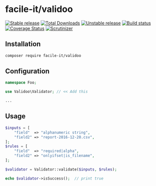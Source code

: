 # facile-it/validoo

[![Stable release][Last stable image]][Packagist link] [![Total Downloads][Total Download Packagist]][Packagist link] [![Unstable release][Last unstable image]][Packagist link] [![Build status][Master build image]][Master build link] [![Coverage Status][Master coverage image]][Master coverage link] [![Scrutinizer][Master scrutinizer image]][Master scrutinizer link]

## Installation

```sh
composer require facile-it/validoo
```

## Configuration

```php
namespace Foo;

use Validoo\Validator; // << Add this

...
```

## Usage

```php
$inputs = [
    "field"  => "alphanumeric string",
    "field2" => "report-2016-12-20.csv", 
];
$rules = [
    "field"  => "required|alpha",
    "field2" => "onlyifset|is_filename",
];

$validator = Validator::validate($inputs, $rules);

echo $validator->isSuccess();  // print true
```
[Total Download Packagist]: https://poser.pugx.org/facile-it/validoo/downloads
[Last stable image]: https://poser.pugx.org/facile-it/validoo/version.svg
[Last unstable image]: https://poser.pugx.org/facile-it/validoo/v/unstable.svg
[Master build image]: https://travis-ci.org/facile-it/validoo.svg
[Master scrutinizer image]: https://scrutinizer-ci.com/g/facile-it/validoo/badges/quality-score.png?b=master
[Master coverage image]: https://scrutinizer-ci.com/g/facile-it/validoo/badges/coverage.png?b=master

[Packagist link]: https://packagist.org/packages/facile-it/validoo
[Master build link]: https://travis-ci.org/facile-it/validoo
[Master scrutinizer link]: https://scrutinizer-ci.com/g/facile-it/validoo/?branch=master
[Master coverage link]: https://scrutinizer-ci.com/g/facile-it/validoo/?branch=master
